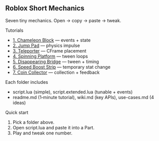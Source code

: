 ## Roblox Short Mechanics
Seven tiny mechanics. Open → copy → paste → tweak.

Tutorials
- [1. Chameleon Block](video1/) — events + state
- [2. Jump Pad](video2/) — physics impulse
- [3. Teleporter](video3/) — CFrame placement
- [4. Spinning Platform](video4/) — tween loops
- [5. Disappearing Bridge](video5/) — tween + timing
- [6. Speed Boost Strip](video6/) — temporary stat change
- [7. Coin Collector](video7/) — collection + feedback

Each folder includes
- script.lua (simple), script.extended.lua (tunable + events)
- readme.md (1‑minute tutorial), wiki.md (key APIs), use-cases.md (4 ideas)

Quick start
1) Pick a folder above.
2) Open script.lua and paste it into a Part.
3) Play and tweak one number.
